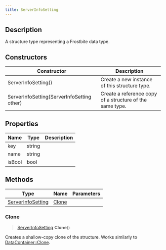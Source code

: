 ```yaml
---
title: ServerInfoSetting
---
```

## Description

A structure type representing a Frostbite data type.

## Constructors

| Constructor                                | Description                                              |
| ------------------------------------------ | -------------------------------------------------------- |
| ServerInfoSetting()                        | Create a new instance of this structure type.            |
| ServerInfoSetting(ServerInfoSetting other) | Create a reference copy of a structure of the same type. |

## Properties

| Name   | Type   | Description |
| ------ | ------ | ----------- |
| key    | string |             |
| name   | string |             |
| isBool | bool   |             |

## Methods

| Type                                   | Name            | Parameters |
| -------------------------------------- | --------------- | ---------- |
| [ServerInfoSetting](/vext/ref/fb/serverinfosetting/) | [Clone](#clone) |            |

### Clone

> [ServerInfoSetting](/vext/ref/fb/serverinfosetting/) **Clone**()

Creates a shallow-copy clone of the structure. Works similarly to [DataContainer::Clone](/vext/ref/shared/class/datacontainer#clone).
